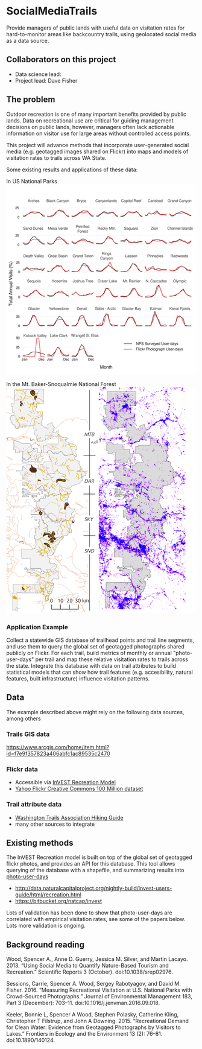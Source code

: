 # SocialMediaTrails

Provide managers of public lands with useful data on visitation rates for hard-to-monitor areas like backcountry trails, using geolocated social media as a data source.

## Collaborators on this project

- Data science lead: 
- Project lead: Dave Fisher

## The problem

Outdoor recreation is one of many important benefits provided by public lands. Data on recreational use are critical for guiding management decisions on public lands, however, managers often lack actionable information on visitor use for large areas without controlled access points. 

This project will advance methods that incorporate user-generated social media (e.g. geotagged images shared on Flickr) into maps and models of visitation rates to trails across WA State.

Some existing results and applications of these data:

In US National Parks
![NPS](img/nps.png)

In the Mt. Baker-Snoqualmie National Forest
![MBS](img/mbs.png)


### Application Example

Collect a statewide GIS database of trailhead points and trail line segments, and use them to query the global set of geotagged photographs shared publicly on Flickr. For each trail, build metrics of monthly or annual "photo-user-days" per trail and map these relative visitation rates to trails across the state. Integrate this database with data on trail attributes to build statistical models that can show how trail features (e.g. accesibility, natural features, built infrastructure) influence visitation patterns.


## Data   

The example described above might rely on the following data sources, among others

### Trails GIS data
https://www.arcgis.com/home/item.html?id=f7e9f357823a406abfc1ac89535c2470

### Flickr data
- Accessible via [InVEST Recreation Model](https://www.naturalcapitalproject.org/invest/)
- [Yahoo Flickr Creative Commons 100 Million dataset](http://yfcc100m.appspot.com/)

### Trail attribute data
- [Washington Trails Association Hiking Guide](http://www.wta.org/go-outside/hikes)
- many other sources to integrate


## Existing methods

The InVEST Recreation model is built on top of the global set of geotagged flickr photos, and provides an API for this database. This tool allows querying of the database with a shapefile, and summarizing results into [photo-user-days](http://data.naturalcapitalproject.org/nightly-build/invest-users-guide/html/recreation.html#rec-photos)
- http://data.naturalcapitalproject.org/nightly-build/invest-users-guide/html/recreation.html
- https://bitbucket.org/natcap/invest

Lots of validation has been done to show that photo-user-days are correlated with empirical visitation rates, see some of the papers below. Lots more validation is ongoing.


## Background reading

Wood, Spencer A., Anne D. Guerry, Jessica M. Silver, and Martin Lacayo. 2013. “Using Social Media to Quantify Nature-Based Tourism and Recreation.” Scientific Reports 3 (October). doi:10.1038/srep02976.

Sessions, Carrie, Spencer A. Wood, Sergey Rabotyagov, and David M. Fisher. 2016. “Measuring Recreational Visitation at U.S. National Parks with Crowd-Sourced Photographs.” Journal of Environmental Management 183, Part 3 (December): 703–11. doi:10.1016/j.jenvman.2016.09.018.

Keeler, Bonnie L, Spencer A Wood, Stephen Polasky, Catherine Kling, Christopher T Filstrup, and John A Downing. 2015. “Recreational Demand for Clean Water: Evidence from Geotagged Photographs by Visitors to Lakes.” Frontiers in Ecology and the Environment 13 (2): 76–81. doi:10.1890/140124.
